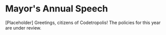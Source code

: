 # Mayor's Annual Speech

[Placeholder]
Greetings, citizens of Codetropolis! The policies for this year are under review.
